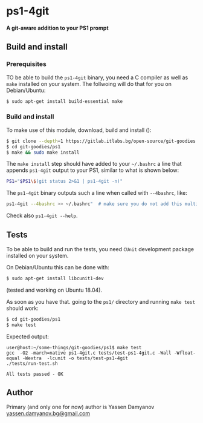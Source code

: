 
# ps1-4git

**A git-aware addition to your PS1 prompt**

## Build and install

### Prerequisites

TO be able to build the ``ps1-4git`` binary, you need a C compiler as well as
``make`` installed on your system. The follwoing will do that for you on
Debian/Ubuntu:

```bash
$ sudo apt-get install build-essential make
```

### Build and install

To make use of this module, download, build and install ():
```bash
$ git clone --depth=1 https://gitlab.itlabs.bg/open-source/git-goodies.git
$ cd git-goodies/ps1
$ make && sudo make install
```

The ``make install`` step should have added to your ``~/.bashrc`` a line that appends ``ps1-4git`` output to your PS1, similar to what is shown below:

```bash
PS1="$PS1\$(git status 2>&1 | ps1-4git -n)"
```

The ``ps1-4git`` binary outputs such a line when called with ``--4bashrc``, like:

```bash
ps1-4git --4bashrc >> ~/.bashrc"  # make sure you do not add this multiple times
```

Check also ``ps1-4git --help``.


## Tests

To be able to build and run the tests, you need ``CUnit`` development package installed on your system.

On Debian/Ubuntu this can be done with:

```bash
$ sudo apt-get install libcunit1-dev
```

(tested and working on Ubuntu 18.04).

As soon as you have that. going to the ``ps1/`` directory and running ``make test``
should work:

```bash
$ cd git-goodies/ps1
$ make test
```

Expected output:

```
user@host:~/some-things/git-goodies/ps1$ make test
gcc  -O2 -march=native ps1-4git.c tests/test-ps1-4git.c -Wall -Wfloat-equal -Wextra  -lcunit -o tests/test-ps1-4git
./tests/run-test.sh

All tests passed - OK
```


## Author

Primary (and only one for now) author is Yassen Damyanov <yassen.damyanov.bg@gmail.com>

